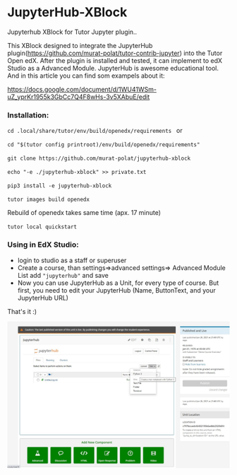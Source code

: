 # JupyterHub-XBlock
Jupyterhub XBlock for Tutor Jupyter plugin..

This XBlock designed to integrate the JupyterHub plugin(https://github.com/murat-polat/tutor-contrib-jupyter) into the Tutor Open edX. 
After the plugin is installed and tested, it can implement to edX Studio as a Advanced Module. JupyterHub is awesome educational tool. And in this article you can find som exampels about it:

https://docs.google.com/document/d/1WU41WSm-uZ_yprKr1955k3GbCc7Q4F8wHs-3v5XAbuE/edit

### Installation:

`cd .local/share/tutor/env/build/openedx/requirements `
or

`cd "$(tutor config printroot)/env/build/openedx/requirements"`

`git clone https://github.com/murat-polat/jupyterhub-xblock`

`echo "-e ./jupyterhub-xblock" >> private.txt`

`pip3 install -e jupyterhub-xblock `

`tutor images build openedx `

Rebuild of openedx takes same time (apx. 17 minute)

`tutor local quickstart`

### Using in EdX Studio:

- login to studio as a staff or superuser
- Create a course, than settings=>advanced settings=> Advanced Module List add  `"jupyterhub"` and save
- Now you can use JupyterHub as a Unit, for every type of course. But first, you need to edit your JupyterHub (Name, ButtonText, and your JupyterHub URL)

That's it :)


![](/src/jupyterhub_studio.jpg)